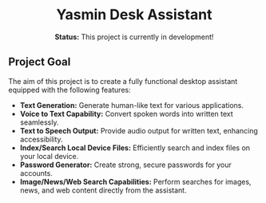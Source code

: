 <h1 align="center">Yasmin Desk Assistant</h1>

<p align="center"><strong>Status:</strong> This project is currently in development!</p>

<h2>Project Goal</h2>
<p>The aim of this project is to create a fully functional desktop assistant equipped with the following features:</p>

<ul>
    <li><strong>Text Generation:</strong> Generate human-like text for various applications.</li>
    <li><strong>Voice to Text Capability:</strong> Convert spoken words into written text seamlessly.</li>
    <li><strong>Text to Speech Output:</strong> Provide audio output for written text, enhancing accessibility.</li>
    <li><strong>Index/Search Local Device Files:</strong> Efficiently search and index files on your local device.</li>
    <li><strong>Password Generator:</strong> Create strong, secure passwords for your accounts.</li>
    <li><strong>Image/News/Web Search Capabilities:</strong> Perform searches for images, news, and web content directly from the assistant.</li>
</ul>
